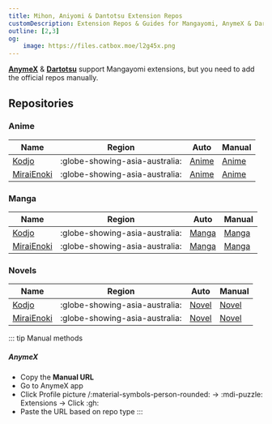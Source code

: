 ```yaml
---
title: Mihon, Aniyomi & Dantotsu Extension Repos
customDescription: Extension Repos & Guides for Mangayomi, AnymeX & Dartotsu, Aidoku.
outline: [2,3]
og:
    image: https://files.catbox.moe/l2g45x.png
---
```


<GradientCard title="Extension Repos" description="Mangayomi, AnymeX & Dartotsu Extension Repos & Guides" theme="turquoise" variant="thin"/>

[**AnymeX**](https://anymex.vercel.app/) & [**Dartotsu**](https://github.com/aayush2622/Dartotsu) support Mangayomi extensions, but you need to add the official repos manually.

## Repositories

### Anime
| Name | Region | Auto | Manual |
| - | - | - | - |
| [Kodjo](https://github.com/kodjodevf/mangayomi-extensions) | :globe-showing-asia-australia: | [Anime](mangayomi://add-repo?anime_url=https://raw.githubusercontent.com/kodjodevf/mangayomi-extensions/refs/heads/main/anime_index.json) | [Anime](https://raw.githubusercontent.com/kodjodevf/mangayomi-extensions/refs/heads/main/anime_index.json) |
| [MiraiEnoki](https://github.com/MiraiEnoki/anymex-extensions) | :globe-showing-asia-australia: | [Anime](sugoireads://add-repo?anime_url=https://raw.githubusercontent.com/MiraiEnoki/anymex-extensions/refs/heads/main/anime_index.json) | [Anime](https://raw.githubusercontent.com/MiraiEnoki/anymex-extensions/refs/heads/main/anime_index.json) |

### Manga
| Name | Region | Auto | Manual |
| - | - | - | - |
| [Kodjo](https://github.com/kodjodevf/mangayomi-extensions) | :globe-showing-asia-australia: | [Manga](mangayomi://add-repo?manga_url=https://raw.githubusercontent.com/kodjodevf/mangayomi-extensions/refs/heads/main/index.json) | [Manga](https://raw.githubusercontent.com/kodjodevf/mangayomi-extensions/refs/heads/main/index.json) |
| [MiraiEnoki](https://github.com/MiraiEnoki/anymex-extensions) | :globe-showing-asia-australia: | [Manga](sugoireads://add-repo?manga_url=https://raw.githubusercontent.com/MiraiEnoki/anymex-extensions/refs/heads/main/index.json) | [Manga](https://raw.githubusercontent.com/MiraiEnoki/anymex-extensions/refs/heads/main/index.json) |

### Novels
| Name | Region | Auto | Manual |
| - | - | - | - |
| [Kodjo](https://github.com/kodjodevf/mangayomi-extensions) | :globe-showing-asia-australia: | [Novel](mangayomi://add-repo?novel_url=https://raw.githubusercontent.com/kodjodevf/mangayomi-extensions/refs/heads/main/novel_index.json) | [Novel](https://raw.githubusercontent.com/kodjodevf/mangayomi-extensions/refs/heads/main/novel_index.json) |
| [MiraiEnoki](https://github.com/MiraiEnoki/anymex-extensions) | :globe-showing-asia-australia: | [Novel](sugoireads://add-repo?novel_url=https://raw.githubusercontent.com/MiraiEnoki/anymex-extensions/refs/heads/main/novel_index.json) | [Novel](https://raw.githubusercontent.com/MiraiEnoki/anymex-extensions/refs/heads/main/novel_index.json) |


::: tip Manual methods

##### AnymeX
- Copy the **Manual URL**
- Go to AnymeX app
- Click Profile picture /:material-symbols-person-rounded: -> :mdi-puzzle: Extensions -> Click :gh: 
- Paste the URL based on repo type
:::
